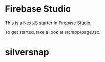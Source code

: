 # Firebase Studio

This is a NextJS starter in Firebase Studio.

To get started, take a look at src/app/page.tsx.
# silversnap

